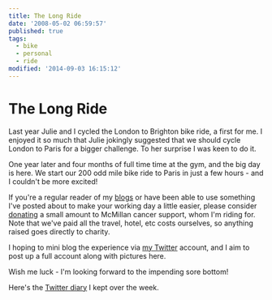 ```yaml
---
title: The Long Ride
date: '2008-05-02 06:59:57'
published: true
tags:
  - bike
  - personal
  - ride
modified: '2014-09-03 16:15:12'
---
```

# The Long Ride

Last year Julie and I cycled the London to Brighton bike ride, a first for me. I enjoyed it so much that Julie jokingly suggested that we should cycle London to Paris for a bigger challenge. To her surprise I was keen to do it. 

One year later and four months of full time time at the gym, and the big day is here. We start our 200 odd mile bike ride to Paris in just a few hours - and I couldn't be more excited!

<!--more-->

If you're a regular reader of my [blogs](http://jqueryfordesigners.com) or have been able to use something I've posted about to make your working day a little easier, please consider [donating](http://icanhaz.com/remyrides) a small amount to McMillan cancer support, whom I'm riding for. Note that we've paid all the travel, hotel, etc costs ourselves, so anything raised goes directly to charity. 

I hoping to mini blog the experience via [my Twitter](http://twitter.com/rem) account, and I aim to post up a full account along with pictures here. 

Wish me luck - I'm looking forward to the impending sore bottom!

Here's the [Twitter diary](http://search.twitter.com/search?q=+from%3Arem+since%3A2008-05-02+until%3A2008-05-06) I kept over the week.
